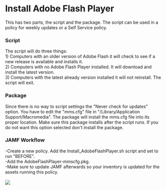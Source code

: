 <h1>Install Adobe Flash Player</h1>

This has two parts, the script and the package.  The script can be used in a policy for weekly updates or a Self Service policy.

<h3>Script</h3>
The script will do three things:<br>
1) Computers with an older version of Adobe Flash it will check to see if a new release is available and installs it.<br>
2) Computers with no Adobe Flash Player installed.  It will download and install the latest version.<br>
3) Computers with the latest already version installed it will not reinstall.  The script will exit.<br>

<h3>Package</h3>
Since there is no way to script settings the "Never check for updates" option.  You have to edit the "mms.cfg" file in "/Library/Application Support/Macromedia".  The package will install the mms.cfg file into its proper location.  Make sure this package installs after the script runs.  If you do not want this option selected don't install the package.

<h3>JAMF Workflow</h3>
-Create a new policy.  Add the Install_AdobeFlashPlayer.sh script and set to run "BEFORE".<br>
-Add the AdobeFlashPlayer-mmscfg.pkg.<br>
-Make sure to update JAMF afterwards so your inventory is updated for the assets running this policy.<br><br>
<img src="https://github.com/stuutz/JAMF-Scripts/blob/master/Install_AdobeFlashPlayer/AdobeFlashPlayer_JAMF_Workflow.png">
